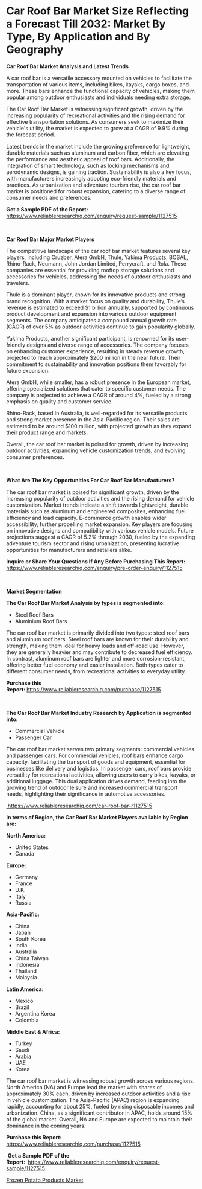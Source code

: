 <p><h1>Car Roof Bar Market Size Reflecting a Forecast Till 2032: Market By Type, By Application and By Geography</h1></p><p><strong>Car Roof Bar Market Analysis and Latest Trends</strong></p>
<p><p>A car roof bar is a versatile accessory mounted on vehicles to facilitate the transportation of various items, including bikes, kayaks, cargo boxes, and more. These bars enhance the functional capacity of vehicles, making them popular among outdoor enthusiasts and individuals needing extra storage.</p><p>The Car Roof Bar Market is witnessing significant growth, driven by the increasing popularity of recreational activities and the rising demand for effective transportation solutions. As consumers seek to maximize their vehicle's utility, the market is expected to grow at a CAGR of 9.9% during the forecast period. </p><p>Latest trends in the market include the growing preference for lightweight, durable materials such as aluminum and carbon fiber, which are elevating the performance and aesthetic appeal of roof bars. Additionally, the integration of smart technology, such as locking mechanisms and aerodynamic designs, is gaining traction. Sustainability is also a key focus, with manufacturers increasingly adopting eco-friendly materials and practices. As urbanization and adventure tourism rise, the car roof bar market is positioned for robust expansion, catering to a diverse range of consumer needs and preferences.</p></p>
<p><strong>Get a Sample PDF of the Report:&nbsp;</strong> <a href="https://www.reliableresearchiq.com/enquiry/request-sample/1127515?utm_campaign=2265&utm_medium=2&utm_source=Github&utm_content=ia&utm_term=06032025&utm_id=car-roof-bar">https://www.reliableresearchiq.com/enquiry/request-sample/1127515</a></p>
<p>&nbsp;</p>
<p><strong>Car Roof Bar Major Market Players</strong></p>
<p><p>The competitive landscape of the car roof bar market features several key players, including Cruzber, Atera GmbH, Thule, Yakima Products, BOSAL, Rhino-Rack, Neumann, John Jordan Limited, Perrycraft, and Rola. These companies are essential for providing rooftop storage solutions and accessories for vehicles, addressing the needs of outdoor enthusiasts and travelers.</p><p>Thule is a dominant player, known for its innovative products and strong brand recognition. With a market focus on quality and durability, Thule’s revenue is estimated to exceed $1 billion annually, supported by continuous product development and expansion into various outdoor equipment segments. The company anticipates a compound annual growth rate (CAGR) of over 5% as outdoor activities continue to gain popularity globally.</p><p>Yakima Products, another significant participant, is renowned for its user-friendly designs and diverse range of accessories. The company focuses on enhancing customer experience, resulting in steady revenue growth, projected to reach approximately $200 million in the near future. Their commitment to sustainability and innovation positions them favorably for future expansion.</p><p>Atera GmbH, while smaller, has a robust presence in the European market, offering specialized solutions that cater to specific customer needs. The company is projected to achieve a CAGR of around 4%, fueled by a strong emphasis on quality and customer service.</p><p>Rhino-Rack, based in Australia, is well-regarded for its versatile products and strong market presence in the Asia-Pacific region. Their sales are estimated to be around $100 million, with projected growth as they expand their product range and markets.</p><p>Overall, the car roof bar market is poised for growth, driven by increasing outdoor activities, expanding vehicle customization trends, and evolving consumer preferences.</p></p>
<p>&nbsp;</p>
<p><strong>What Are The Key Opportunities For Car Roof Bar Manufacturers?</strong></p>
<p><p>The car roof bar market is poised for significant growth, driven by the increasing popularity of outdoor activities and the rising demand for vehicle customization. Market trends indicate a shift towards lightweight, durable materials such as aluminum and engineered composites, enhancing fuel efficiency and load capacity. E-commerce growth enables wider accessibility, further propelling market expansion. Key players are focusing on innovative designs and compatibility with various vehicle models. Future projections suggest a CAGR of 5.2% through 2030, fueled by the expanding adventure tourism sector and rising urbanization, presenting lucrative opportunities for manufacturers and retailers alike.</p></p>
<p><strong>Inquire or Share Your Questions If Any Before Purchasing This Report:</strong> <a href="https://www.reliableresearchiq.com/enquiry/pre-order-enquiry/1127515?utm_campaign=2265&utm_medium=2&utm_source=Github&utm_content=ia&utm_term=06032025&utm_id=car-roof-bar">https://www.reliableresearchiq.com/enquiry/pre-order-enquiry/1127515</a></p>
<p>&nbsp;</p>
<p><strong>Market Segmentation</strong></p>
<p><strong>The Car Roof Bar Market Analysis by types is segmented into:</strong></p>
<p><ul><li>Steel Roof Bars</li><li>Aluminium Roof Bars</li></ul></p>
<p><p>The car roof bar market is primarily divided into two types: steel roof bars and aluminum roof bars. Steel roof bars are known for their durability and strength, making them ideal for heavy loads and off-road use. However, they are generally heavier and may contribute to decreased fuel efficiency. In contrast, aluminum roof bars are lighter and more corrosion-resistant, offering better fuel economy and easier installation. Both types cater to different consumer needs, from recreational activities to everyday utility.</p></p>
<p><strong>Purchase this Report:&nbsp;</strong><a href="https://www.reliableresearchiq.com/purchase/1127515?utm_campaign=2265&utm_medium=2&utm_source=Github&utm_content=ia&utm_term=06032025&utm_id=car-roof-bar">https://www.reliableresearchiq.com/purchase/1127515</a></p>
<p>&nbsp;</p>
<p><strong>The Car Roof Bar Market Industry Research by Application is segmented into:</strong></p>
<p><ul><li>Commercial Vehicle</li><li>Passenger Car</li></ul></p>
<p><p>The car roof bar market serves two primary segments: commercial vehicles and passenger cars. For commercial vehicles, roof bars enhance cargo capacity, facilitating the transport of goods and equipment, essential for businesses like delivery and logistics. In passenger cars, roof bars provide versatility for recreational activities, allowing users to carry bikes, kayaks, or additional luggage. This dual application drives demand, feeding into the growing trend of outdoor leisure and increased commercial transport needs, highlighting their significance in automotive accessories.</p></p>
<p><a href="https://www.reliableresearchiq.com/car-roof-bar-r1127515?utm_campaign=2265&utm_medium=2&utm_source=Github&utm_content=ia&utm_term=06032025&utm_id=car-roof-bar">&nbsp;https://www.reliableresearchiq.com/car-roof-bar-r1127515</a></p>
<p><strong>In terms of Region, the Car Roof Bar Market Players available by Region are:</strong></p>
<p>
    <p> <strong> North America: </strong>
        <ul>
            <li>United States</li>
            <li>Canada</li>
        </ul>
        </p> 
    <p> <strong> Europe: </strong>
        <ul>
            <li>Germany</li>
            <li>France</li>
            <li>U.K.</li>
            <li>Italy</li>
            <li>Russia</li>
        </ul>
        </p> 
    <p> <strong> Asia-Pacific: </strong>
        <ul>
            <li>China</li>
            <li>Japan</li>
            <li>South Korea</li>
            <li>India</li>
            <li>Australia</li>
            <li>China Taiwan</li>
            <li>Indonesia</li>
            <li>Thailand</li>
            <li>Malaysia</li>
        </ul>
        </p> 
    <p> <strong> Latin America: </strong>
        <ul>
            <li>Mexico</li>
            <li>Brazil</li>
            <li>Argentina Korea</li>
            <li>Colombia</li>
        </ul>
        </p> 
    <p> <strong> Middle East & Africa: </strong>
        <ul>
            <li>Turkey</li>
            <li>Saudi</li>
            <li>Arabia</li>
            <li>UAE</li>
            <li>Korea</li>
        </ul>
    </p>
    </p>
<p><p>The car roof bar market is witnessing robust growth across various regions. North America (NA) and Europe lead the market with shares of approximately 30% each, driven by increased outdoor activities and a rise in vehicle customization. The Asia-Pacific (APAC) region is expanding rapidly, accounting for about 25%, fueled by rising disposable incomes and urbanization. China, as a significant contributor in APAC, holds around 15% of the global market. Overall, NA and Europe are expected to maintain their dominance in the coming years.</p></p>
<p><strong>Purchase this Report: </strong><a href="https://www.reliableresearchiq.com/purchase/1127515?utm_campaign=2265&utm_medium=2&utm_source=Github&utm_content=ia&utm_term=06032025&utm_id=car-roof-bar">https://www.reliableresearchiq.com/purchase/1127515</a></p>
<p>&nbsp;<strong>Get a Sample PDF of the Report:&nbsp;&nbsp;</strong><a href="https://www.reliableresearchiq.com/enquiry/request-sample/1127515?utm_campaign=2265&utm_medium=2&utm_source=Github&utm_content=ia&utm_term=06032025&utm_id=car-roof-bar">https://www.reliableresearchiq.com/enquiry/request-sample/1127515</a></p>
<p><strong></strong></p>
<p><p><a href="https://github.com/rosamariarocque98/Market-Research-Report-List-1/blob/main/frozen-potato-products-market.md?utm_campaign=2265&utm_medium=2&utm_source=Github&utm_content=ia&utm_term=06032025&utm_id=car-roof-bar">Frozen Potato Products Market</a></p></p>